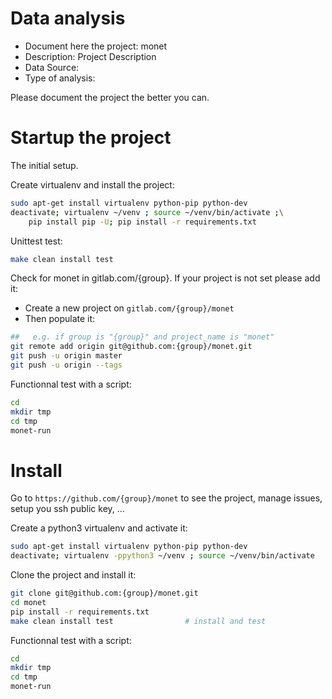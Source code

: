 # Data analysis
- Document here the project: monet
- Description: Project Description
- Data Source:
- Type of analysis:

Please document the project the better you can.

# Startup the project

The initial setup.

Create virtualenv and install the project:
```bash
sudo apt-get install virtualenv python-pip python-dev
deactivate; virtualenv ~/venv ; source ~/venv/bin/activate ;\
    pip install pip -U; pip install -r requirements.txt
```

Unittest test:
```bash
make clean install test
```

Check for monet in gitlab.com/{group}.
If your project is not set please add it:

- Create a new project on `gitlab.com/{group}/monet`
- Then populate it:

```bash
##   e.g. if group is "{group}" and project_name is "monet"
git remote add origin git@github.com:{group}/monet.git
git push -u origin master
git push -u origin --tags
```

Functionnal test with a script:

```bash
cd
mkdir tmp
cd tmp
monet-run
```

# Install

Go to `https://github.com/{group}/monet` to see the project, manage issues,
setup you ssh public key, ...

Create a python3 virtualenv and activate it:

```bash
sudo apt-get install virtualenv python-pip python-dev
deactivate; virtualenv -ppython3 ~/venv ; source ~/venv/bin/activate
```

Clone the project and install it:

```bash
git clone git@github.com:{group}/monet.git
cd monet
pip install -r requirements.txt
make clean install test                # install and test
```
Functionnal test with a script:

```bash
cd
mkdir tmp
cd tmp
monet-run
```
